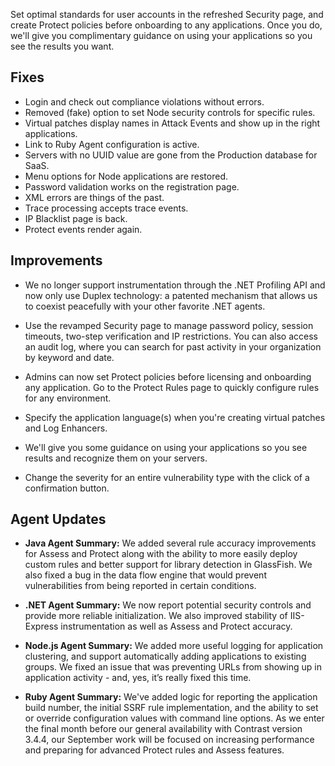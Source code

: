 <!--
title: "Contrast 3.4.3 - August 2017"
description: "Contrast 3.4.3 August 2017"
tags: "3.4.3 August Release Notes"
-->

Set optimal standards for user accounts in the refreshed Security page, and create Protect policies before onboarding to any applications. Once you do, we'll give you complimentary guidance on using your applications so you see the results you want.  

## Fixes

* Login and check out compliance violations without errors.
* Removed (fake) option to set Node security controls for specific rules. 
* Virtual patches display names in Attack Events and show up in the right applications.
* Link to Ruby Agent configuration is active. 
* Servers with no UUID value are gone from the Production database for SaaS.
* Menu options for Node applications are restored. 
* Password validation works on the registration page.
* XML errors are things of the past.
* Trace processing accepts trace events.  
* IP Blacklist page is back.  
* Protect events render again. 

## Improvements 

* We no longer support instrumentation through the .NET Profiling API and now only use Duplex technology: a patented mechanism that allows us to coexist peacefully with your other favorite .NET agents.
 
* Use the revamped Security page to manage password policy, session timeouts, two-step verification and IP restrictions. You can also access an audit log, where you can search for past activity in your organization by keyword and date.
 
* Admins can now set Protect policies before licensing and onboarding any application. Go to the Protect Rules page to quickly configure rules for any environment.

* Specify the application language(s) when you're creating virtual patches and Log Enhancers. 

* We'll give you some guidance on using your applications so you see results and recognize them on your servers.

* Change the severity for an entire vulnerability type with the click of a confirmation button. 

## Agent Updates

* **Java Agent Summary:** We added several rule accuracy improvements for Assess and Protect along with the ability to more easily deploy custom rules and better support for library detection in GlassFish. We also fixed a bug in the data flow engine that would prevent vulnerabilities from being reported in certain conditions.

* **.NET Agent Summary:** We now report potential security controls and provide more reliable initialization. We also improved stability of IIS-Express instrumentation as well as Assess and Protect accuracy.

* **Node.js Agent Summary:** We added more useful logging for application clustering, and support automatically adding applications to existing groups. We fixed an issue that was preventing URLs from showing up in application activity - and, yes, it’s really fixed this time.

* **Ruby Agent Summary:** We've added logic for reporting the application build number, the initial SSRF rule implementation, and the ability to set or override configuration values with command line options. As we enter the final month before our general availability with Contrast version 3.4.4, our September work will be focused on increasing performance and preparing for advanced Protect rules and Assess features.

